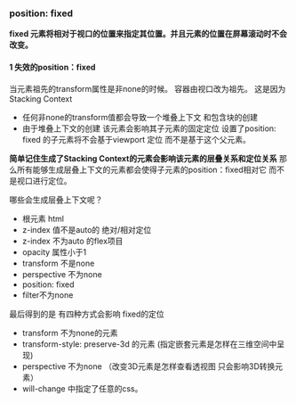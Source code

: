### position: fixed



**fixed 元素将相对于视口的位置来指定其位置。并且元素的位置在屏幕滚动时不会改变。**



#### 1 失效的position：fixed

当元素祖先的transform属性是非none的时候。 容器由视口改为祖先。 这是因为Stacking Context

* 任何非none的transform值都会导致一个堆叠上下文 和包含块的创建
* 由于堆叠上下文的创建 该元素会影响其子元素的固定定位 设置了position: fixed 的子元素将不会基于viewport 定位 而不是基于这个父元素。



**简单记住生成了Stacking Context的元素会影响该元素的层叠关系和定位关系** 那么所有能够生成层叠上下文的元素都会使得子元素的position：fixed相对它 而不是视口进行定位。

哪些会生成层叠上下文呢？

* 根元素 html
* z-index 值不是auto的 绝对/相对定位
* z-index 不为auto 的flex项目
* opacity 属性小于1 
* transform 不是none
* perspective 不为none
* position: fixed
* filter不为none



最后得到的是 有四种方式会影响 fixed的定位

* transform 不为none的元素
* transform-style: preserve-3d 的元素 (指定嵌套元素是怎样在三维空间中呈现)
* perspective 不为none  （改变3D元素是怎样查看透视图 只会影响3D转换元素）
* will-change 中指定了任意的css。

